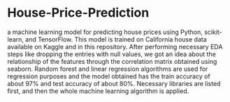 # House-Price-Prediction
a machine learning model for predicting house prices using Python, scikit-learn, and TensorFlow.
This model is trained on California house data available on Kaggle and in this repository.
After performing necessary EDA steps like dropping the entries with null values, we got an idea about the relationship of the features through the correlation matrix obtained using seaborn.
Random forest and linear regression algorithms are used for regression purposes and the model obtained has the train accuracy of about 97% and test accuracy of about 80%.
Necessary libraries are listed first, and then the whole machine learning algorithm is applied.
